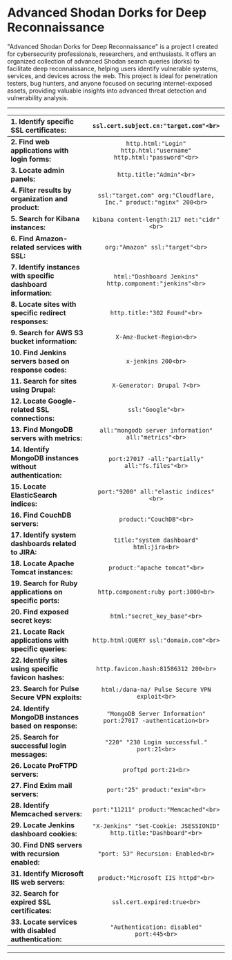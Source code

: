 
# Advanced Shodan Dorks for Deep Reconnaissance

"Advanced Shodan Dorks for Deep Reconnaissance" is a project I created for cybersecurity professionals, researchers, and enthusiasts. It offers an organized collection of advanced Shodan search queries (dorks) to facilitate deep reconnaissance, helping users identify vulnerable systems, services, and devices across the web. This project is ideal for penetration testers, bug hunters, and anyone focused on securing internet-exposed assets, providing valuable insights into advanced threat detection and vulnerability analysis.

---    


| **1. Identify specific SSL certificates:**                 |              `ssl.cert.subject.cn:"target.com"<br>`               |
| :--------------------------------------------------------- | :---------------------------------------------------------------: |
| **2. Find web applications with login forms:**                 | `http.html:"Login" http.html:"username" http.html:"password"<br>` |
| **3. Locate admin panels:**                                    |                     `http.title:"Admin"<br>`                      |
| **4. Filter results by organization and product:**             | `ssl:"target.com" org:"Cloudflare, Inc." product:"nginx" 200<br>` |
| **5. Search for Kibana instances:**                            |            `kibana content-length:217 net:"cidr"<br>`             |
| **6. Find Amazon-related services with SSL:**                  |                  `org:"Amazon" ssl:"target"<br>`                  |
| **7. Identify instances with specific dashboard information:** |      `html:"Dashboard Jenkins" http.component:"jenkins"<br>`      |
| **8. Locate sites with specific redirect responses:**          |                   `http.title:"302 Found"<br>`                    |
| **9. Search for AWS S3 bucket information:**                   |                     `X-Amz-Bucket-Region<br>`                     |
| **10. Find Jenkins servers based on response codes:**          |                        `x-jenkins 200<br>`                        |
| **11. Search for sites using Drupal:**                         |                    `X-Generator: Drupal 7<br>`                    |
| **12. Locate Google-related SSL connections:**                 |                        `ssl:"Google"<br>`                         |
| **13. Find MongoDB servers with metrics:**                     |       `all:"mongodb server information" all:"metrics"<br>`        |
| **14. Identify MongoDB instances without authentication:**     |         `port:27017 -all:"partially" all:"fs.files"<br>`          |
| **15. Locate ElasticSearch indices:**                          |              `port:"9200" all:"elastic indices"<br>`              |
| **16. Find CouchDB servers:**                                  |                      `product:"CouchDB"<br>`                      |
| **17. Identify system dashboards related to JIRA:**            |             `title:"system dashboard" html:jira<br>`              |
| **18. Locate Apache Tomcat instances:**                        |                   `product:"apache tomcat"<br>`                   |
| **19. Search for Ruby applications on specific ports:**        |                `http.component:ruby port:3000<br>`                |
| **20. Find exposed secret keys:**                              |                   `html:"secret_key_base"<br>`                    |
| **21. Locate Rack applications with specific queries:**        |              `http.html:QUERY ssl:"domain.com"<br>`               |
| **22. Identify sites using specific favicon hashes:**          |               `http.favicon.hash:81586312 200<br>`                |
| **23. Search for Pulse Secure VPN exploits:**                  |           `html:/dana-na/ Pulse Secure VPN exploit<br>`           |
| **24. Identify MongoDB instances based on response:**          |   `"MongoDB Server Information" port:27017 -authentication<br>`   |
| **25. Search for successful login messages:**                  |            `"220" "230 Login successful." port:21<br>`            |
| **26. Locate ProFTPD servers:**                                |                       `proftpd port:21<br>`                       |
| **27. Find Exim mail servers:**                                |                  `port:"25" product:"exim"<br>`                   |
| **28. Identify Memcached servers:**                            |              `port:"11211" product:"Memcached"<br>`               |
| **29. Locate Jenkins dashboard cookies:**                      | `"X-Jenkins" "Set-Cookie: JSESSIONID" http.title:"Dashboard"<br>` |
| **30. Find DNS servers with recursion enabled:**               |                `"port: 53" Recursion: Enabled<br>`                |
| **31. Identify Microsoft IIS web servers:**                    |                `product:"Microsoft IIS httpd"<br>`                |
| **32. Search for expired SSL certificates:**                   |                    `ssl.cert.expired:true<br>`                    |
| **33. Locate services with disabled authentication:**          |             `"Authentication: disabled" port:445<br>`             |


---



